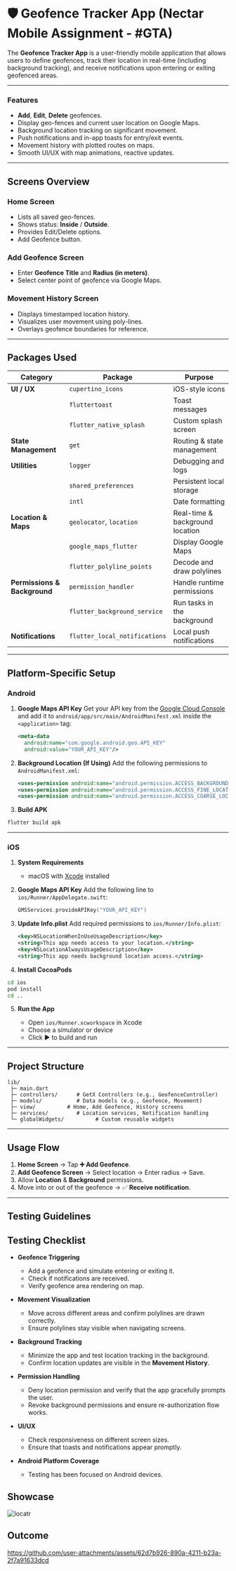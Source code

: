 # 🛡️ Geofence Tracker App (Nectar Mobile Assignment - #GTA)

The **Geofence Tracker App** is a user-friendly mobile application that allows users to define geofences, track their location in real-time (including background tracking), and receive notifications upon entering or exiting geofenced areas.

---

### Features

*  **Add**,  **Edit**, **Delete** geofences.
*  Display geo-fences and current user location on Google Maps.
*  Background location tracking on significant movement.
*  Push notifications and in-app toasts for entry/exit events.
*  Movement history with plotted routes on maps.
*  Smooth UI/UX with map animations, reactive updates.

---

## Screens Overview

###  Home Screen

* Lists all saved geo-fences.
* Shows status: **Inside** / **Outside**.
* Provides Edit/Delete options.
* Add Geofence button.

###  Add Geofence Screen

* Enter **Geofence Title** and **Radius (in meters)**.
* Select center point of geofence via Google Maps.

###  Movement History Screen

* Displays timestamped location history.
* Visualizes user movement using poly-lines.
* Overlays geofence boundaries for reference.

---

## Packages Used

| Category                     | Package                       | Purpose                         |
| ---------------------------- | ----------------------------- | ------------------------------- |
| **UI / UX**                  | `cupertino_icons`             | iOS-style icons                 |
|                              | `fluttertoast`                | Toast messages                  |
|                              | `flutter_native_splash`       | Custom splash screen            |
| **State Management**         | `get`                         | Routing & state management      |
| **Utilities**                | `logger`                      | Debugging and logs              |
|                              | `shared_preferences`          | Persistent local storage        |
|                              | `intl`                        | Date formatting                 |
| **Location & Maps**          | `geolocator`, `location`      | Real-time & background location |
|                              | `google_maps_flutter`         | Display Google Maps             |
|                              | `flutter_polyline_points`     | Decode and draw polylines       |
| **Permissions & Background** | `permission_handler`          | Handle runtime permissions      |
|                              | `flutter_background_service`  | Run tasks in the background     |
| **Notifications**            | `flutter_local_notifications` | Local push notifications        |

---

## Platform-Specific Setup

###  Android

1. **Google Maps API Key**
   Get your API key from the [Google Cloud Console](https://console.cloud.google.com/) and add it to `android/app/src/main/AndroidManifest.xml` inside the `<application>` tag:

   ```xml
   <meta-data
     android:name="com.google.android.geo.API_KEY"
     android:value="YOUR_API_KEY"/>
   ```

2. **Background Location (If Using)**
   Add the following permissions to `AndroidManifest.xml`:

   ```xml
   <uses-permission android:name="android.permission.ACCESS_BACKGROUND_LOCATION" />
   <uses-permission android:name="android.permission.ACCESS_FINE_LOCATION" />
   <uses-permission android:name="android.permission.ACCESS_COARSE_LOCATION" />
   ```

3. **Build APK**

```bash
flutter build apk
```

---

###  iOS

1. **System Requirements**

    * macOS with [Xcode](https://developer.apple.com/xcode/) installed

2. **Google Maps API Key**
   Add the following line to `ios/Runner/AppDelegate.swift`:

   ```swift
   GMSServices.provideAPIKey("YOUR_API_KEY")
   ```

3. **Update Info.plist**
   Add required permissions to `ios/Runner/Info.plist`:

   ```xml
   <key>NSLocationWhenInUseUsageDescription</key>
   <string>This app needs access to your location.</string>
   <key>NSLocationAlwaysUsageDescription</key>
   <string>This app needs background location access.</string>
   ```

4. **Install CocoaPods**

```bash
cd ios
pod install
cd ..
```

5. **Run the App**

    * Open `ios/Runner.xcworkspace` in Xcode
    * Choose a simulator or device
    * Click ▶️ to build and run

---

##  Project Structure

```
lib/
 ├─ main.dart
 ├─ controllers/      # GetX Controllers (e.g., GeofenceController)
 ├─ models/           # Data models (e.g., Geofence, Movement)
 ├─ view/          # Home, Add Geofence, History screens
 ├─ services/         # Location services, Notification handling
 └─ globalWidgets/          # Custom reusable widgets
```

---

##  Usage Flow

1. **Home Screen** → Tap **➕ Add Geofence**.
2. **Add Geofence Screen** → Select location → Enter radius → Save.
3. Allow **Location** & **Background** permissions.
4. Move into or out of the geofence → ✅ **Receive notification**.

---


## Testing Guidelines

##  Testing Checklist

* **Geofence Triggering**

    * Add a geofence and simulate entering or exiting it.
    * Check if notifications are received.
    * Verify geofence area rendering on map.

* **Movement Visualization**

    * Move across different areas and confirm polylines are drawn correctly.
    * Ensure polylines stay visible when navigating screens.

* **Background Tracking**

    * Minimize the app and test location tracking in the background.
    * Confirm location updates are visible in the **Movement History**.

* **Permission Handling**

    * Deny location permission and verify that the app gracefully prompts the user.
    * Revoke background permissions and ensure re-authorization flow works.

* **UI/UX**

    * Check responsiveness on different screen sizes.
    * Ensure that toasts and notifications appear promptly.

* **Android Platform Coverage**

    * Testing has been focused on Android devices.
 
## Showcase
![locatr](https://github.com/user-attachments/assets/d2cdeaa5-b656-428d-9187-8b9d544c42e7)

## Outcome

https://github.com/user-attachments/assets/62d7b926-890a-4211-b23a-2f7a91633dcd





